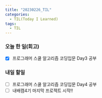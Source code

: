 ```yaml
---
title: "20230226_TIL"
categories:
  - TIL(Today I Learned)
tags:
  - TIL
---
```

### 오늘 한 일(회고)
- [x] 프로그래머 스쿨 알고리즘 코딩입문 Day3 공부


### 내일 할일

- [ ] 프로그래머 스쿨 알고리즘 코딩입문 Day4 공부
- [ ] 내배캠4기 마지막 프로젝트 시작!! 
